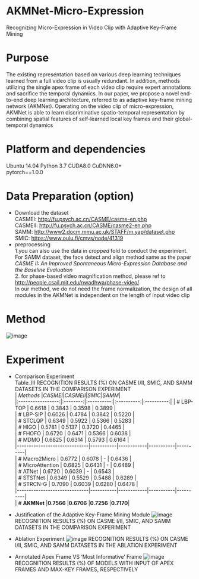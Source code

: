 # AKMNet-Micro-Expression
Recognizing Micro-Expression in Video Clip  with Adaptive Key-Frame Mining
# Purpose
  The existing representation based on various deep learning techniques learned from a full video clip is usually redundant. In addition, methods utilizing the single apex frame of each video clip require expert annotations and sacrifice the temporal dynamics. In our paper, we propose a novel end-to-end deep learning architecture, referred to as adaptive key-frame mining network (AKMNet). Operating on the video clip of micro-expression, AKMNet is able to learn discriminative spatio-temporal representation by combining spatial features of self-learned local key frames and their global-temporal dynamics  



# Platform and dependencies
Ubuntu 14.04  Python 3.7  CUDA8.0 CuDNN6.0+  
pytorch==1.0.0  

# Data Preparation (option)
* Download the dataset  
  CASMEI: http://fu.psych.ac.cn/CASME/casme-en.php   
  CASMEII: http://fu.psych.ac.cn/CASME/casme2-en.php  
  SAMM: http://www2.docm.mmu.ac.uk/STAFF/m.yap/dataset.php  
  SMIC: https://www.oulu.fi/cmvs/node/41319  
* preprocessing  
  1.you can also use the data in *cropped* fold to conduct the experiment. For SAMM dataset, the face detect and align method same as the paper *CASME II: An Improved Spontaneous Micro-Expression Database and the Baseline Evaluation*  
  2. for phase-based video magnification method, please ref to http://people.csail.mit.edu/nwadhwa/phase-video/  
  In our method, we do not need the frame normalization, the design of all modules in the AKMNet is independent on the length of input video clip  

# Method
![image](https://github.com/Trunpm/AKMNet-Micro-Expression/blob/main/docs/module.jpg)  

# Experiment
* Comparison Experiment  
Table_III RECOGNITION RESULTS (%) ON CASME I/II, SMIC, AND SAMM DATASETS IN THE COMPARISON EXPERIMENT  
|    *Methods*         |*CASMEI*|*CASMEII*|*SMIC*|*SAMM*|  
|:-----------------:|:--------:|:----------:|:----------:|:----------:| 
| # LBP-TOP                     |   0.6618  |   0.3843   |   0.3598  |  0.3899  |  
| # LBP-SIP                    |   0.6026  |   0.4784   |   0.3842  |  0.5220  |  
| # STCLQP                     |   0.6349  |   0.5922   |   0.5366  |  0.5283  |  
| # HIGO                       |   0.5781  |   0.5137   |   0.3720  |  0.4465  |  
| # FHOFO                      |   0.6720  |   0.6471   |   0.5366  |  0.6038  |  
| # MDMO                       |   0.6825  |   0.6314   |   0.5793  |  0.6164  |  
|------------------------------|-----------|------------|-----------|----------|  
| # Macro2Micro                |   0.6772  |   0.6078   |     -     |  0.6436  |  
| # MicroAttention             |   0.6825  |   0.6431   |     -     |  0.6489  |  
| # ATNet                      |   0.6720  |   0.6039   |     -     |  0.6543  |  
| # STSTNet                    |   0.6349  |   0.5529   |   0.5488  |  0.6289  |  
| # STRCN-G                    |   0.7090  |   0.6039   |   0.6280  |  0.6478  |  
|------------------------------|-----------|------------|-----------|----------|  
| # **AKMNet**                 |**0.7566** |**0.6706**  |**0.7256** |**0.7170**| 

* Justification of the Adaptive Key-Frame Mining Module
  ![image](https://github.com/Trunpm/AKMNet-Micro-Expression/blob/main/docs/Table_IV.jpg) 
  RECOGNITION RESULTS (%) ON CASME I/II, SMIC, AND SAMM DATASETS IN THE COMPARISON EXPERIMENT

* Ablation Experiment
  ![image](https://github.com/Trunpm/AKMNet-Micro-Expression/blob/main/docs/Table_V.jpg) 
  RECOGNITION RESULTS (%) ON CASME I/II, SMIC, AND SAMM DATASETS IN THE ABLATION EXPERIMENT

* Annotated Apex Frame VS ‘Most Informative’ Frame
  ![image](https://github.com/Trunpm/AKMNet-Micro-Expression/blob/main/docs/Table_VII.jpg) 
  RECOGNITION RESULTS (%) OF MODELS WITH INPUT OF APEX  FRAMES AND MAX-KEY FRAMES, RESPECTIVELY

